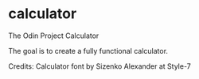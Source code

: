 # calculator
The Odin Project Calculator

The goal is to create a fully functional calculator.

Credits:
Calculator font by Sizenko Alexander at Style-7
